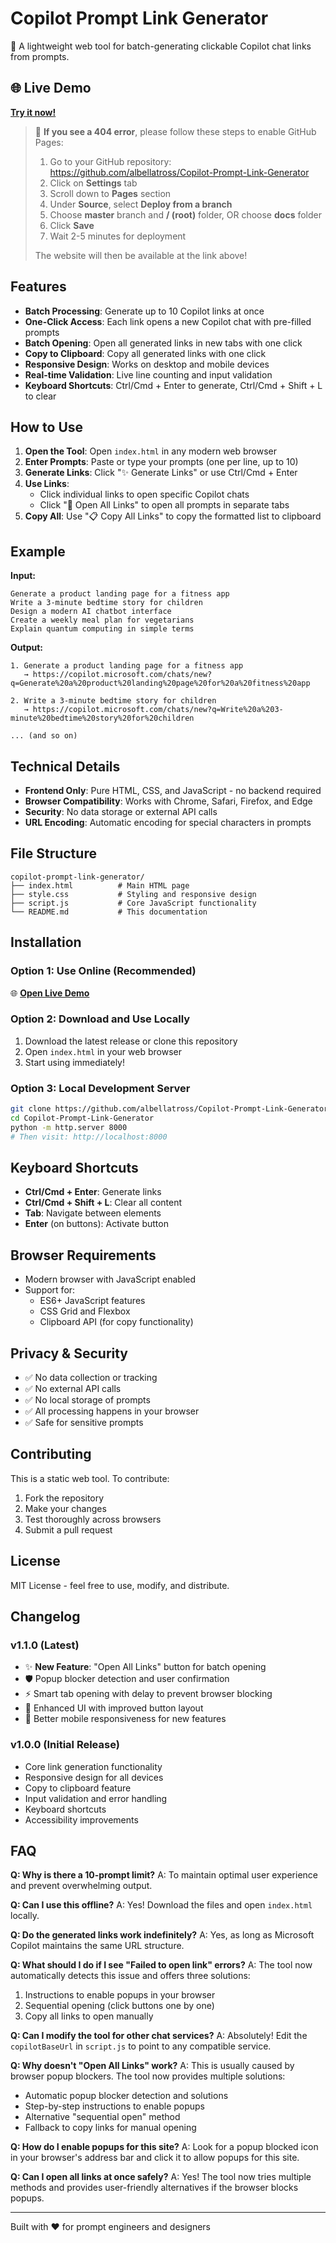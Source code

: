 # Copilot Prompt Link Generator

🤖 A lightweight web tool for batch-generating clickable Copilot chat links from prompts.

## 🌐 Live Demo

**[Try it now!](https://albellatross.github.io/Copilot-Prompt-Link-Generator/)**

> 📝 **If you see a 404 error**, please follow these steps to enable GitHub Pages:
> 1. Go to your GitHub repository: https://github.com/albellatross/Copilot-Prompt-Link-Generator
> 2. Click on **Settings** tab
> 3. Scroll down to **Pages** section
> 4. Under **Source**, select **Deploy from a branch**
> 5. Choose **master** branch and **/ (root)** folder, OR choose **docs** folder
> 6. Click **Save**
> 7. Wait 2-5 minutes for deployment
> 
> The website will then be available at the link above!

## Features

- **Batch Processing**: Generate up to 10 Copilot links at once
- **One-Click Access**: Each link opens a new Copilot chat with pre-filled prompts
- **Batch Opening**: Open all generated links in new tabs with one click
- **Copy to Clipboard**: Copy all generated links with one click
- **Responsive Design**: Works on desktop and mobile devices
- **Real-time Validation**: Live line counting and input validation
- **Keyboard Shortcuts**: Ctrl/Cmd + Enter to generate, Ctrl/Cmd + Shift + L to clear

## How to Use

1. **Open the Tool**: Open `index.html` in any modern web browser
2. **Enter Prompts**: Paste or type your prompts (one per line, up to 10)
3. **Generate Links**: Click "✨ Generate Links" or use Ctrl/Cmd + Enter
4. **Use Links**: 
   - Click individual links to open specific Copilot chats
   - Click "🚀 Open All Links" to open all prompts in separate tabs
5. **Copy All**: Use "📋 Copy All Links" to copy the formatted list to clipboard

## Example

**Input:**
```
Generate a product landing page for a fitness app
Write a 3-minute bedtime story for children
Design a modern AI chatbot interface
Create a weekly meal plan for vegetarians
Explain quantum computing in simple terms
```

**Output:**
```
1. Generate a product landing page for a fitness app
   → https://copilot.microsoft.com/chats/new?q=Generate%20a%20product%20landing%20page%20for%20a%20fitness%20app

2. Write a 3-minute bedtime story for children
   → https://copilot.microsoft.com/chats/new?q=Write%20a%203-minute%20bedtime%20story%20for%20children

... (and so on)
```

## Technical Details

- **Frontend Only**: Pure HTML, CSS, and JavaScript - no backend required
- **Browser Compatibility**: Works with Chrome, Safari, Firefox, and Edge
- **Security**: No data storage or external API calls
- **URL Encoding**: Automatic encoding for special characters in prompts

## File Structure

```
copilot-prompt-link-generator/
├── index.html          # Main HTML page
├── style.css           # Styling and responsive design
├── script.js           # Core JavaScript functionality
└── README.md           # This documentation
```

## Installation

### Option 1: Use Online (Recommended)
🌐 **[Open Live Demo](https://albellatross.github.io/Copilot-Prompt-Link-Generator/)**

### Option 2: Download and Use Locally
1. Download the latest release or clone this repository
2. Open `index.html` in your web browser
3. Start using immediately!

### Option 3: Local Development Server
```bash
git clone https://github.com/albellatross/Copilot-Prompt-Link-Generator.git
cd Copilot-Prompt-Link-Generator
python -m http.server 8000
# Then visit: http://localhost:8000
```

## Keyboard Shortcuts

- **Ctrl/Cmd + Enter**: Generate links
- **Ctrl/Cmd + Shift + L**: Clear all content
- **Tab**: Navigate between elements
- **Enter** (on buttons): Activate button

## Browser Requirements

- Modern browser with JavaScript enabled
- Support for:
  - ES6+ JavaScript features
  - CSS Grid and Flexbox
  - Clipboard API (for copy functionality)

## Privacy & Security

- ✅ No data collection or tracking
- ✅ No external API calls
- ✅ No local storage of prompts
- ✅ All processing happens in your browser
- ✅ Safe for sensitive prompts

## Contributing

This is a static web tool. To contribute:

1. Fork the repository
2. Make your changes
3. Test thoroughly across browsers
4. Submit a pull request

## License

MIT License - feel free to use, modify, and distribute.

## Changelog

### v1.1.0 (Latest)
- ✨ **New Feature**: "Open All Links" button for batch opening
- 🛡️ Popup blocker detection and user confirmation
- ⚡ Smart tab opening with delay to prevent browser blocking
- 🎨 Enhanced UI with improved button layout
- 📱 Better mobile responsiveness for new features

### v1.0.0 (Initial Release)
- Core link generation functionality
- Responsive design for all devices
- Copy to clipboard feature
- Input validation and error handling
- Keyboard shortcuts
- Accessibility improvements

## FAQ

**Q: Why is there a 10-prompt limit?**
A: To maintain optimal user experience and prevent overwhelming output.

**Q: Can I use this offline?**
A: Yes! Download the files and open `index.html` locally.

**Q: Do the generated links work indefinitely?**
A: Yes, as long as Microsoft Copilot maintains the same URL structure.

**Q: What should I do if I see "Failed to open link" errors?**
A: The tool now automatically detects this issue and offers three solutions:
1. Instructions to enable popups in your browser
2. Sequential opening (click buttons one by one)
3. Copy all links to open manually

**Q: Can I modify the tool for other chat services?**
A: Absolutely! Edit the `copilotBaseUrl` in `script.js` to point to any compatible service.

**Q: Why doesn't "Open All Links" work?**
A: This is usually caused by browser popup blockers. The tool now provides multiple solutions:
- Automatic popup blocker detection and solutions
- Step-by-step instructions to enable popups
- Alternative "sequential open" method
- Fallback to copy links for manual opening

**Q: How do I enable popups for this site?**
A: Look for a popup blocked icon in your browser's address bar and click it to allow popups for this site.

**Q: Can I open all links at once safely?**
A: Yes! The tool now tries multiple methods and provides user-friendly alternatives if the browser blocks popups.

---

Built with ❤️ for prompt engineers and designers